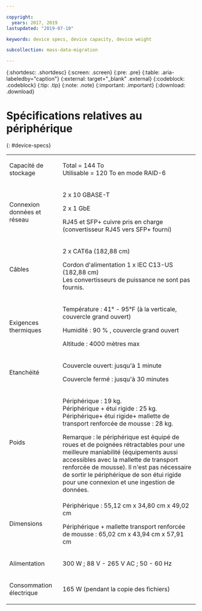 ```yaml
---

copyright:
  years: 2017, 2019
lastupdated: "2019-07-10"

keywords: device specs, device capacity, device weight

subcollection: mass-data-migration

---
```


{:shortdesc: .shortdesc}
{:screen: .screen}
{:pre: .pre}
{:table: .aria-labeledby="caption"}
{:external: target="_blank" .external}
{:codeblock: .codeblock}
{:tip: .tip}
{:note: .note}
{:important: .important}
{:download: .download}

# Spécifications relatives au périphérique
{: #device-specs}

<table role="presentation">
        <colgroup>
          <col/>
          <col/>
        </colgroup>
          <tr>
            <td><p>Capacité de stockage</p></td>
            <td>
              <p>Total = 144 To<br/>Utilisable = 120 To en mode RAID-6</p>
            </td>
          </tr>
          <tr>
            <td><p>Connexion données et réseau</p></td>
            <td>
              <p>2 x 10 GBASE-T</p>
              <p>2 x 1 GbE</p>
              <p>RJ45 et SFP+ cuivre pris en charge <br/> (convertisseur RJ45 vers SFP+ fourni)</p>
            </td>
          </tr>
          <tr>
            <td><p>Câbles</p></td>
            <td>
              <p>2 x CAT6a (182,88 cm)</p>
              <p>Cordon d'alimentation 1 x IEC C13-US (182,88 cm) <br/>Les convertisseurs de puissance ne sont pas fournis.</p>
            </td>
          </tr>
          <tr>
            <td><p>Exigences thermiques</p></td>
            <td>
              <p>Température : 41° - 95°F (à la verticale, couvercle grand ouvert)</p>
              <p>Humidité : 90 % , couvercle grand ouvert</p>
              <p>Altitude : 4000 mètres max</p>
            </td>
          </tr>
          <tr>
            <td><p>Etanchéité</p></td>
            <td>
              <p>Couvercle ouvert: jusqu'à 1 minute</p>
              <p>Couvercle fermé : jusqu'à 30 minutes</p>
            </td>
          </tr>
          <tr>
            <td><p>Poids</p></td>
            <td>
              <p>Périphérique : 19 kg.</br>Périphérique + étui rigide : 25 kg.<br/>Périphérique+ étui rigide+ mallette de transport renforcée de mousse : 28 kg.</p>
              Remarque : le périphérique est équipé de roues et de poignées rétractables pour une meilleure maniabilité (équipements aussi accessibles avec la mallette de transport renforcée de mousse). Il n'est pas nécessaire de sortir le périphérique de son étui rigide pour une connexion et une ingestion de données.
            </td>
          </tr>
          <tr>
            <td><p>Dimensions</p></td>
            <td>
              <p>Périphérique : 55,12 cm x 34,80 cm x 49,02 cm</p>
              <p>Périphérique + mallette transport renforcée de mousse : 65,02 cm x 43,94 cm x 57,91 cm</p>
            </td>
          </tr>
          <tr>
            <td><p>Alimentation</p></td>
            <td>
              <p>300 W ; 88 V - 265 V AC ; 50 - 60 Hz</p>
            </td>
          </tr>
          <tr>
            <td><p>Consommation électrique</p></td>
            <td>
              <p>165 W (pendant la copie des fichiers)</p>
            </td>
          </tr>
</table>
